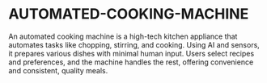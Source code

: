 # AUTOMATED-COOKING-MACHINE
An automated cooking machine is a high-tech kitchen appliance that automates tasks like chopping, stirring, and cooking. Using AI and sensors, it prepares various dishes with minimal human input. Users select recipes and preferences, and the machine handles the rest, offering convenience and consistent, quality meals.
